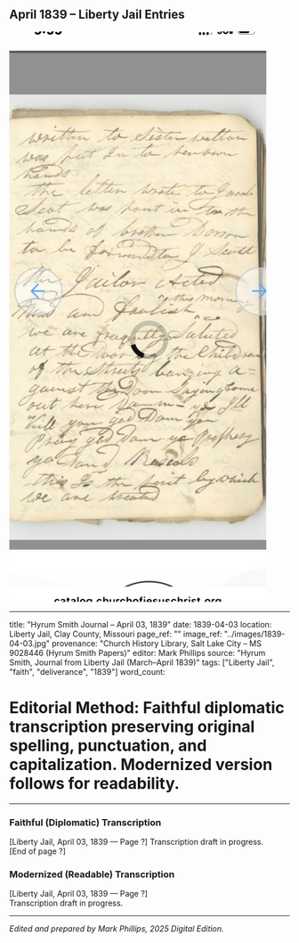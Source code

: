 ## April 1839 – Liberty Jail Entries

![Manuscript page thumbnail](../images/1839-04-03.jpg)

---
title: "Hyrum Smith Journal – April 03, 1839"
date: 1839-04-03
location: Liberty Jail, Clay County, Missouri
page_ref: ""
image_ref: "../images/1839-04-03.jpg"
provenance: "Church History Library, Salt Lake City – MS 9028446 (Hyrum Smith Papers)"
editor: Mark Phillips
source: "Hyrum Smith, Journal from Liberty Jail (March–April 1839)"
tags: ["Liberty Jail", "faith", "deliverance", "1839"]
word_count:
# Editorial Method: Faithful diplomatic transcription preserving original spelling, punctuation, and capitalization. Modernized version follows for readability.
---

### Faithful (Diplomatic) Transcription
[Liberty Jail, April 03, 1839 — Page ?]
Transcription draft in progress.  
[End of page ?]

### Modernized (Readable) Transcription
[Liberty Jail, April 03, 1839 — Page ?]  
Transcription draft in progress.

---
*Edited and prepared by Mark Phillips, 2025 Digital Edition.*

